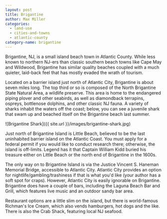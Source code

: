 ```yaml
---
layout: post
title: Brigantine
author: Max Miller
categories:
  - land-use
  - cities-and-towns
  - atlantic-county
category-name: brigantine
---
```


Brigantine, NJ, is a small island beach town in Atlantic County. While less known to northern NJ-ers than classic southern beach towns like Cape May and Wildwood, Brigantine has similar quality beaches coupled with a much quieter, laid-back feel that has mostly evaded the wrath of tourism.

Located on a barrier island just north of Atlantic City, Brigantine is about seven miles long. The top third or so is composed of the North Brigantine State Natural Area, a wildlife preserve. This area is home to the endangered piping plover and other seabirds, as well as diamondback terrapins, ospreys, bottlenose dolphins, and other classic NJ fauna. A variety of sharks inhabit the waters off the coast; below, you can see a juvenile shark that swam up and beached itself on the Brigantine beach last summer.

![Brigantine Shark]({{ site.url }}/images/brigantine-shark.jpg)

Just north of Brigantine Island is Little Beach, believed to be the last uninhabited barrier island on the Atlantic Coast. You must apply for a federal permit if you would like to conduct research there; otherwise, the island is off-limits. Legend has it that Captain William Kidd buried his treasure either on Little Beach or the north end of Brigantine in the 1600s.

The only way on to Brigantine Island is via the Justice Vincent S. Haneman Memorial Bridge, accessible to Atlantic City. Atlantic City provides an option for nightlife/gambling/trashiness if that is what you'd like (your author has a soft spot for craps). However, Atlantic City is easily ignorable on Brigantine. Brigantine does have a couple of bars, including the Laguna Beach Bar and Grill, which features live music and an outdoor sandy bar area.

Restaurant options are a little slim on the island, but there is world-famous Richman's Ice Cream, which also vends hamburgers, hot dogs and the like. There is also the Crab Shack, featuring local NJ seafood. 

